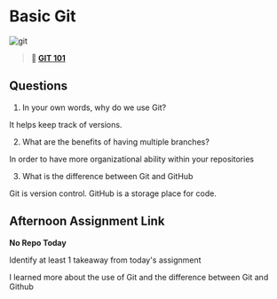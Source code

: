 # Basic Git

![git](https://git-scm.com/images/branching-illustration@2x.png)

> **📖 [GIT 101](https://codeworksacademy.com/fs-student-guide/resources/wk1/01-GIT)**

## Questions

1. In your own words, why do we use Git?

It helps keep track of versions.

2. What are the benefits of having multiple branches?

In order to have more organizational ability within your repositories

3. What is the difference between Git and GitHub

Git is version control. GitHub is a storage place for code.

## Afternoon Assignment Link

**No Repo Today**

Identify at least 1 takeaway from today's assignment

I learned more about the use of Git and the difference between Git and Github
